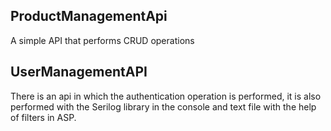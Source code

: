 ## ProductManagementApi
A simple API that performs CRUD operations

## UserManagementAPI
There is an api in which the authentication operation is performed, it is also performed with the Serilog library in the console and text file with the help of filters in ASP.
